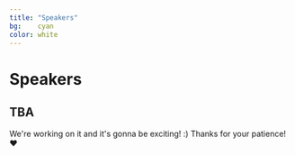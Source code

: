 ```yaml
---
title: "Speakers"
bg:    cyan
color: white
---
```

# Speakers

## TBA

We're working on it and it's gonna be exciting! :)
Thanks for your patience! ❤️

<!-- <a name="hanke"></a>

{% include speaker-card.html avatarurl="michael.jpg" profilename="Michael Hanke, PhD "  homepage="http://psychoinformatics.de/" affiliation="Psychoinformatics Lab, Institut für Psychologie, Otto-von-Guericke-Universität,<br> Magdeburg, Germany"%}


#### Doing open science for your own benefit
**Abstract:** Everyday cognition involves a large variety of concurrent neural processes that handle an incredible amount of sensory inputs in order to generate appropriate responses when interacting with the environment. It can be argued that studying any of these aspects of cognition in isolation, as it is often the case in feature-deprived laboratory experiments, yields an over-simplified or over-specialized understanding of the true nature of brain function. In order to fully understand “how the brain works”, it is essential to study the complex inter-play of cognitive processes in a rich natural environment and go beyond the
localization of individual aspects of brain function. I will outline a strategy to approach this herculean task that is based on the core principles of open-science and aims to enable collaboration between research groups and disciplines.

**Bio:**
Michael obtained his PhD in 2009 from Institute of Psychology, Otto-von-Guericke-University in Magdeburg, Germany. Today, he has a Junior professor position at his Alma Mater. Dr Hanke is an expert in sensory processing in vision and other modalities, and in sensory representations in the cortex. He is also actively promoting the ideas of open and reproducible science, and was one of the founders of the Brainhack organization which we represent at the AoN Brainhack Warsaw.



<a name="kirstie"></a>
{% include speaker-card.html avatarurl="kirstie.png" profilename="Kirstie Whitaker, PhD "   homepage="https://whitakerlab.github.io" affiliation="Brain Mapping Unit, Department of Psychiatry, University of Cambridge" %}
#### Shooting for the stars: Moving from reproducible to open research
**Abstract:**
This talk will discuss the perceived and actual barriers experienced by researchers attempting to do reproducible research in neuroscience, and give practical guidance on how they can be overcome. It will include suggestions on how to make your code and data available and usable for others (including a strong suggestion to document both clearly so you don’t have to reply to lots of email questions from future users). However, as this is a Brainhack event, Dr Whitaker will push you further: to consider working openly. Open research is an important step in changing an academic reward system from its current focus on individual contributions and “getting there first” to sharing work as it is being created and allowing collaborators to contribute from the start. All the AoN Brainhack Warsaw participants will leave knowing there is something they can do to step towards making their research reproducible, and hopefully a few will be inspired to make more radical changes.

**Bio:**
Kirstie is a Research Fellow at The Alan Turing Institute (London, UK). She completed her PhD in Neuroscience at the University of California, Berkeley in 2012 and holds a BSc in Physics from the University of Bristol and an MSc in Medical Physics from the University of British Columbia. She was a postdoctoral researcher in the Department of Psychiatry at the University of Cambridge from 2012 to 2017. Dr Whitaker uses magnetic resonance imaging to study child and adolescent brain development and is a passionate advocate for reproducible neuroscience. She is a Fulbright scholarship alumna and 2016/17 Mozilla Fellow for Science. Kirstie was named, with her collaborator Petra Vertes, as a 2016 Global Thinker by Foreign Policy magazine.



<a name="charl"></a>
{% include speaker-card.html avatarurl="charl.png" profilename=" Charl Linssen, PhD candidate "  affiliation="The Tiesinga group, Department of Neuroinformatics,<br> Donders Institute for Brain, Cognition and Behaviour,<br> Nijmegen, the Netherlands"%}

#### Convergence between artificial intelligence and simulation of the brain: from theory to GitHub
**Abstract:** Artificial neural networks have received a recent spur in attention after notable successes in diverse areas: computer vision, motor control, natural language processing, as agents in computer and board games, and many others. Computer simulation of neural networks has been around since the late 1950s, but recent successes rely both on better knowledge of how to design and train these networks, as well as increases in scale made possible by increased computational power and the availability of large training datasets ("big data").

For a neuroscientist, neural network simulation can be of interest from two different points of view: in the theoretical sense, as a model of how real brains work, or in the empirical sense, as a tool that analyses a dataset or performs a certain task (as in the game playing agent). These objectives may not be mutually exclusive, but depending on the application or goal, a researcher has to make concrete decisions about what model to use to approach it.

In this talk, we will review modern neural network architectures and consider them from the perspective of both theory and application. For example, if a certain network model requires a certain training paradigm, this could, on the application side, inform the allocation of CPU time, while on the theoretical side, lead to empirical predictions on neuronal biophysics involved in plasticity. Taken together, the goal is to give the audience (that's you!) the knowledge needed to critically assess neural network models, and subsequently to download and run the chosen network on your own dataset and with your own selection of parameters.

**Bio:**
Charl has a background in engineering, and is particularly interested in systems that actively respond to their environment. After studying Embedded Systems at TU Eindhoven, he realised that brains, or even something as comparatively simple as the nervous system of an insect, are ultimate embedded systems. Following this, he went on to pursue a Master’s program in Cognitive Neuroscience at Radboud University, where he is currently pursuing a PhD on the topic of active sensing in the rodent whisker system.   -->
